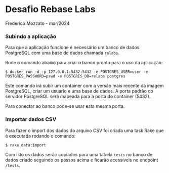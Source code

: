 # Desafio Rebase Labs

Frederico Mozzato - mar/2024


### Subindo a aplicação
Para que a aplicação funcione é necessário um banco de dados PostgreSQL com uma base de dados chamada `relabs`.

Rode o comando abaixo para criar o banco pronto para o uso da aplicação:

```
$ docker run -d -p 127.0.0.1:5432:5432 -e POSTGRES_USER=user -e POSTGRES_PASSWORD=pswd -e POSTGRES_DB=relabs postgres
```

Este comando irá subir um container com a versão mais recente da imagem PostgreSQL, criar um usuário e uma base de dados. A porta padrão do servidor PostgreSQL será mapeada para a porta do container (5432).

Para conectar ao banco pode-se usar esta mesma porta.

### Importar dados CSV
Para fazer o import dos dados do arquivo CSV foi criada uma task Rake que é executada rodando o comando:

```
$ rake data:import
```

Com isto os dados serão copiados para uma tabela `tests` no banco de dados criado seguindo os passos acima e ficarão acessíveis no endpoint `/tests`.